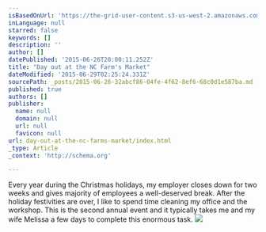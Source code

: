 ```yaml
---
isBasedOnUrl: 'https://the-grid-user-content.s3-us-west-2.amazonaws.com/75c54eb1-dd78-48c5-8475-abb0d1923a78.jpg'
inLanguage: null
starred: false
keywords: []
description: ''
author: []
datePublished: '2015-06-26T20:00:11.252Z'
title: "Day out at the NC Farm's Market"
dateModified: '2015-06-29T02:25:24.331Z'
sourcePath: _posts/2015-06-26-32abcf86-04fe-4f62-8ef6-68c0d1e587ba.md
published: true
authors: []
publisher:
  name: null
  domain: null
  url: null
  favicon: null
url: day-out-at-the-nc-farms-market/index.html
_type: Article
_context: 'http://schema.org'

---
```

Every year during the Christmas holidays, my employer closes down for two weeks and gives majority of employees a well-deserved break. After the holiday festivities are over, I like to spend time cleaning my office and the workshop. This is the second annual event and it typically takes me and my wife Melissa a few days to complete this enormous task. ![](https://the-grid-user-content.s3-us-west-2.amazonaws.com/75c54eb1-dd78-48c5-8475-abb0d1923a78.jpg)